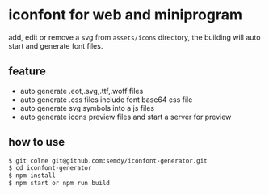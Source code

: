 # iconfont for web and miniprogram

add, edit or remove a svg from `assets/icons` directory, the building will auto start and generate font files.

## feature
- auto generate .eot,.svg,.ttf,.woff files
- auto generate .css files include font base64 css file
- auto generate svg symbols into a js files
- auto generate icons preview files and start a server for preview

## how to use
```bash
$ git colne git@github.com:semdy/iconfont-generator.git
$ cd iconfont-generator
$ npm install
$ npm start or npm run build
```
